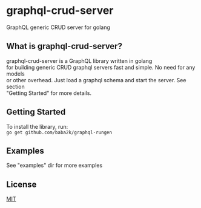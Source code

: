 # graphql-crud-server

GraphQL generic CRUD server for golang

## What is graphql-crud-server?

graphql-crud-server is a GraphQL library written in golang  
for building generic CRUD graphql servers fast and simple. No need for any models  
or other overhead. Just load a graphql schema and start the server. See section   
"Getting Started" for more details.

## Getting Started

To install the library, run:  
`go get github.com/baba2k/graphql-rungen`

## Examples
See "examples" dir for more examples

## License

[MIT](LICENSE)